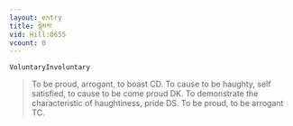```yaml
---
layout: entry
title: སྙེམས་
vid: Hill:0655
vcount: 0
---
```

`VoluntaryInvoluntary` 
> To be proud, arrogant, to boast CD\.
 To cause to be haughty, self satisfied, to cause to be come proud DK\.
 To demonstrate the characteristic of haughtiness, pride DS\.
 To be proud, to be arrogant TC\.

